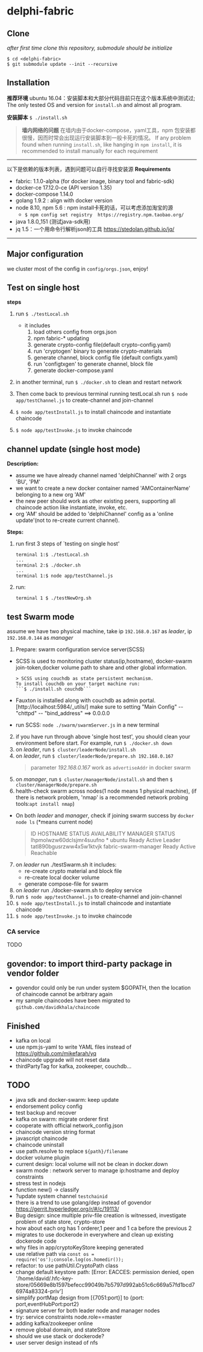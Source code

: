 # delphi-fabric


Clone
------------------
_after first time clone this repository, submodule should be initialize_
```
$ cd <delphi-fabric>
$ git submodule update --init --recursive
```


Installation
-----------------------

 **推荐环境** ubuntu 16.04：安装脚本和大部分代码目前只在这个版本系统中测试过; The only tested OS and version for ``install.sh`` and almost all program.

**安装脚本**
`$ ./install.sh`

> **墙内网络的问题**
在墙内由于docker-compose，yaml工具，npm 包安装都很慢，因而时常会出现运行安装脚本到一般卡死的情况。
If any problem found when running ``install.sh``, like hanging in ``npm install``, it is recommended to install manually for each requirement
----
 以下是依赖的版本列表，遇到问题可以自行寻找安装源
  **Requirements**
   * fabric: 1.1.0-alpha (for docker image, binary tool and fabric-sdk)
   * docker-ce 17.12.0-ce (API version 1.35)
   * docker-compose 1.14.0
   * golang 1.9.2 : align with docker version
   * node 8.10, npm 5.6 : npm install卡死的话，可以考虑添加淘宝的源
        - ``$ npm config set registry  https://registry.npm.taobao.org/``
   * java 1.8.0_151 (测试java-sdk用)
   * jq 1.5：一个用命令行解析json的工具 https://stedolan.github.io/jq/

-----




Major configuration
-----------------------
 we cluster most of the config in ``config/orgs.json``, enjoy!

Test on single host
-----------------------
**steps**
1. run `$ ./testLocal.sh`
    - it includes
        1. load others config from orgs.json
        2. npm fabric-* updating
        3. generate crypto-config file(default crypto-config.yaml)
        4. run 'cryptogen' binary to generate crypto-materials
        5. generate channel, block config file (default configtx.yaml)
        6. run 'configtxgen' to generate channel, block file
        7. generate docker-compose.yaml

2. in another terminal, run `$ ./docker.sh` to clean and restart network


3. Then come back to previous terminal running testLocal.sh
  run `$ node app/testChannel.js`
  to create-channel and join-channel
4. `$ node app/testInstall.js` to install chaincode and instantiate chaincode
5. `$ node app/testInvoke.js` to invoke chaincode

channel update (single host mode)
-----------------------
__Description:__
- assume we have already channel named 'delphiChannel' with 2 orgs 'BU', 'PM'
- we want to create a new docker container named 'AMContainerName' belonging to a new org 'AM'
- the new peer should work as other existing peers, supporting all chaincode action like instantiate, invoke, etc.
- org 'AM' should be added to 'delphiChannel' config as a 'online update'(not to re-create current channel).

__Steps:__


1. run first 3 steps of `testing on single host'
    ```
    terminal 1:$ ./testLocal.sh
    ...
    terminal 2:$ ./docker.sh
    ...
    terminal 1:$ node app/testChannel.js

    ```
2. run:
    ```
    terminal 1 $ ./testNewOrg.sh
    ```

test Swarm mode
-----------------------

assume we have two physical machine, take ip `192.168.0.167` as *leader*, ip `192.168.0.144` as *manager*

1. Prepare: swarm configuration service server(SCSS)
  - SCSS is used to monitoring cluster status(ip,hostname), docker-swarm join-token,docker volume path to share and other global information.

        > SCSS using couchdb as state persistent mechanism.
        To install couchdb on your target machine run:
        ```$ ./install.sh couchdb```
  - Fauxton is installed along with couchdb as admin portal. [http://localhost:5984/_utils/]
          make sure to setting "Main Config" -- "chttpd" -- "bind_address" ==> 0.0.0.0
  - run SCSS: ``node ./swarm/swarmServer.js`` in a new terminal
2. if you have run through above 'single host test', you should clean your environment before start. For example, run `$ ./docker.sh down`
3. on *leader*, run `$ cluster/leaderNode/install.sh`
4. on *leader*, run `$ cluster/leaderNode/prepare.sh 192.168.0.167`
      > parameter *192.168.0.167* work as `advertiseAddr` in docker swarm
5. on *manager*, run `$ cluster/managerNode/install.sh` and then `$ cluster/managerNode/prepare.sh`
6. health-check swarm across nodes(1 node means 1 physical machine),
    (if there is network problem, 'nmap' is a recommended network probing tools:`apt install nmap`)

 - On both *leader* and *manager*, check if joining swarm success by `docker node ls` (*means current node)
    > ID                            HOSTNAME               STATUS              AVAILABILITY        MANAGER STATUS
    > lhpmolwzw60dclsjmr4suufno *   ubuntu                   Ready               Active              Leader
    > tatl890bgusrzww4x5w1ktvjk     fabric-swarm-manager                Ready               Active              Reachable
7. on *leader* run ./testSwarm.sh
    it includes:
     - re-create crypto material and block file
     - re-create local docker volume
     - generate compose-file for swarm
8. on *leader* run ./docker-swarm.sh to deploy service
9. run `$ node app/testChannel.js` to create-channel and join-channel
10. `$ node app/testInstall.js` to install chaincode and instantiate chaincode
11. `$ node app/testInvoke.js` to invoke chaincode


### CA service
TODO


govendor: to import third-party package in vendor folder
--------
  - govendor could only be run under system $GOPATH, then the location of chaincode cannot be arbitrary again
  - my sample chaincodes have been migrated to ``github.com/davidkhala/chaincode``


## Finished

- kafka on local
- use npm:js-yaml to write YAML files instead of https://github.com/mikefarah/yq
- chaincode upgrade will not reset data
- thirdPartyTag for kafka, zookeeper, couchdb...
## TODO
- java sdk and docker-swarm: keep update
- endorsement policy config
- test backup and recover
- kafka on swarm: migrate orderer first
- cooperate with official network_config.json
- chaincode version string format
- javascript chaincode
- chaincode uninstall
- use path.resolve to replace `${path}/filename`
- docker volume plugin
- current design: local volume will not be clean in docker.down
- swarm mode : network server to manage ip:hostname and deploy constraints
- stress test in nodejs
- function new() -> classify
- ?update system channel ``testchainid``
- there is a trend to use golang/dep instead of govendor https://gerrit.hyperledger.org/r/#/c/19113/
- Bug design: since multiple priv-file creation is witnessed, investigate problem of state store, crypto-store
- how about each org has 1 orderer,1 peer and 1 ca before the previous 2
- migrates to use dockerode in everywhere and clean up existing dockerode code
- why files in app/cryptoKeyStore keeping generated
- use relative path via ``const os = require('os');console.log(os.homedir());``
- refactor: to use pathUtil.CryptoPath class
- change default keystore path: [Error: EACCES: permission denied, open '/home/david/.hfc-key-store/05669e8b1597befecc99049b7b5797d992ab51c6c669a57fd1bcd76974a83324-priv']
- simplify portMap design from [{7051:port}] to {port: port,eventHubPort:port2}
- signature server for both leader node and manager nodes
- try: service constraints node.role==master
- adding kafka/zookeeper online
- remove global domain, and stateStore
- should we use stack or dockerode?
- user server design instead of nfs